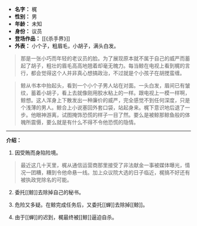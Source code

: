 
- **名字：** 梶
- **性别：** 男
- **年龄：** 未知
- **身份：** 议员
- **登场作品：** [[《杀手界》]] 
- **外表：** 小个子，粗眉毛，小胡子，满头白发。

> 那是一张小巧而年轻的老议员的脸。为了展现原本就不属于自己的威严而蓄起了胡子，粗壮的眉毛高高地翘着却毫无魄力。每当鲸在电视上看到梶的言行，都会觉得这个人并非真心想搞政治，不过就是个小孩子在胡搅蛮缠。

> 鲸从书本中抬起头，看到一个小个子男人站在对面。一头白发，眉间已有皱纹，蓄着小胡子，看上去就像刚用胶水粘上的一样。跟电视上一模一样啊，鲸想。这人浑身上下散发出一种廉价的威严，完全感觉不到任何深度，只是个浅薄的男人。鲸合上小说塞回外套口袋，站起身来。梶下意识地后退了一步。他眼神游离，试图掩饰恐慌的样子一目了然。要么是被鲸那鲸鱼般的体魄所震慑，要么就是有什么不得不令他恐慌的隐情。

---

**介绍：** 

1. 因受贿而身陷险境。

> 最近这几十天里，梶从通信运营商那里接受了非法献金一事被媒体曝光，情况一团糟，糟到令他命悬一线。加上众议院大选的日子临近，梶搞不好还有被执政党除名的可能。

2. 委托[[鲸]]去除掉自己的秘书。

3. 危险又多疑。在鲸完成任务后，又委托[[蝉]]去除掉[[鲸]]。

4. 由于[[蝉]]的迟到，梶最终被[[鲸]]逼迫自杀。